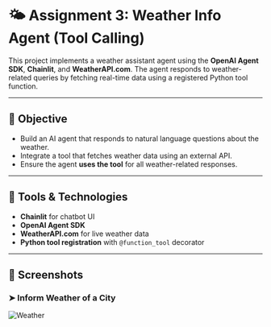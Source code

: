 # 🌤️ Assignment 3: Weather Info Agent (Tool Calling)

This project implements a weather assistant agent using the **OpenAI Agent SDK**, **Chainlit**, and **WeatherAPI.com**. The agent responds to weather-related queries by fetching real-time data using a registered Python tool function.

---

## 🎯 Objective

- Build an AI agent that responds to natural language questions about the weather.
- Integrate a tool that fetches weather data using an external API.
- Ensure the agent **uses the tool** for all weather-related responses.

---

## 🔧 Tools & Technologies

- **Chainlit** for chatbot UI
- **OpenAI Agent SDK**
- **WeatherAPI.com** for live weather data
- **Python tool registration** with `@function_tool` decorator

---

## 📸 Screenshots

### ➤ Inform Weather of a City
![Weather](screenshot/multi-info.PNG)
